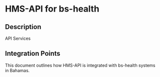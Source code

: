 # HMS-API for bs-health

## Description

API Services

## Integration Points

This document outlines how HMS-API is integrated with bs-health systems in Bahamas.
